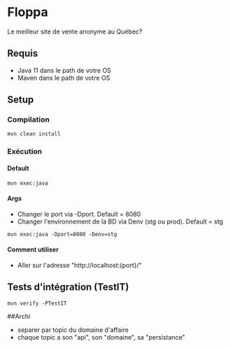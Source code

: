 # Floppa

Le meilleur site de vente anonyme au Québec?

## Requis

- Java 11 dans le path de votre OS
- Maven dans le path de votre OS

## Setup

### Compilation

```
mvn clean install
```

### Exécution
#### Default
```
mvn exec:java
```
#### Args
- Changer le port via -Dport. Default = 8080
- Changer l'environnement de la BD via Denv (stg ou prod). Default = stg
```
mvn exec:java -Dport=8080 -Denv=stg
```

#### Comment utiliser
- Aller sur l'adresse "http://localhost:{port}/" 

## Tests d'intégration (TestIT)
```
mvn verify -PTestIT
```

##Archi
- separer par topic du domaine d'affaire
- chaque topic a son "api", son "domaine", sa "persistance"